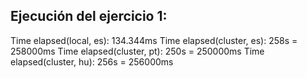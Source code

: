 ## Ejecución del ejercicio 1:
Time elapsed(local, es): 134.344ms
Time elapsed(cluster, es): 258s = 258000ms
Time elapsed(cluster, pt): 250s = 250000ms 
Time elapsed(cluster, hu): 256s = 256000ms

